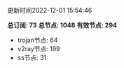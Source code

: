 更新时间2022-12-01 15:54:46

**总订阅: 73**
**总节点: 1048**
**有效节点: 294**
- trojan节点: 64
- v2ray节点: 199
- ss节点: 31
